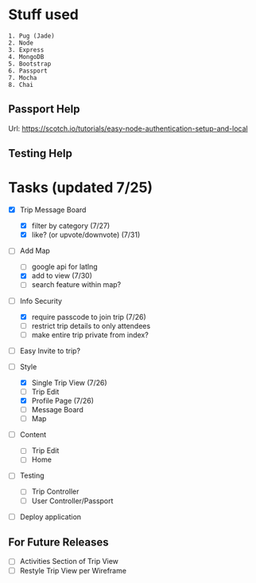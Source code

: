 # Stuff used

    1. Pug (Jade)
    2. Node
    3. Express
    4. MongoDB
    5. Bootstrap
    6. Passport
    7. Mocha
    8. Chai

## Passport Help

Url: https://scotch.io/tutorials/easy-node-authentication-setup-and-local

## Testing Help

# Tasks (updated 7/25)

- [x] Trip Message Board

  - [x] filter by category (7/27)
  - [x] like? (or upvote/downvote) (7/31)

- [ ] Add Map

  - [ ] google api for latlng
  - [x] add to view (7/30)
  - [ ] search feature within map?

- [ ] Info Security

  - [x] require passcode to join trip (7/26)
  - [ ] restrict trip details to only attendees
  - [ ] make entire trip private from index?

- [ ] Easy Invite to trip?

- [ ] Style

  - [x] Single Trip View (7/26)
  - [ ] Trip Edit
  - [x] Profile Page (7/26)
  - [ ] Message Board
  - [ ] Map

- [ ] Content

  - [ ] Trip Edit
  - [ ] Home

- [ ] Testing

  - [ ] Trip Controller
  - [ ] User Controller/Passport

- [ ] Deploy application

## For Future Releases

- [ ] Activities Section of Trip View
- [ ] Restyle Trip View per Wireframe
